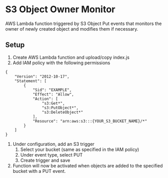 # S3 Object Owner Monitor
AWS Lambda function triggered by S3 Object Put events that monitors the owner of newly created object and modifies them if necessary.

## Setup
1. Create AWS Lambda function and upload/copy index.js
1. Add IAM policy with the following permissions
```
{
    "Version": "2012-10-17",
    "Statement": [
        {
            "Sid": "EXAMPLE",
            "Effect": "Allow",
            "Action": [
                "s3:Get*",
                "s3:PutObject*",
                "s3:DeleteObject*"
            ],
            "Resource": "arn:aws:s3:::{YOUR_S3_BUCKET_NAME}/*"
        }
    ]
}
```
1. Under configuration, add an S3 trigger
    1. Select your bucket (same as specified in the IAM policy)
    1. Under event type, select PUT
    1. Create trigger and save
1. Function will now be activated when objects are added to the specified bucket with a PUT event.
